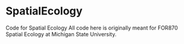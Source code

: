 # SpatialEcology
Code for Spatial Ecology
All code here is originally meant for FOR870 Spatial Ecology at Michigan State University.
